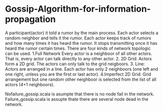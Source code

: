 Gossip-Algorithm-for-information-propagation
============================================
A participant(actor) it told a rumor by the main process. Each actor selects a random neighbor and tells it the rumor. Each actor keeps track of rumors and how many times it has heard the rumor. It stops transmitting once it has heard the rumor certain times. There are four kinds of network topologic can be used.
 1.Full Network Every actor is a neighboor of all other actors. That is, every actor can talk directly to any other actor.
 2. 2D Grid: Actors form a 2D grid. The actors can only talk to the grid neigboors.
 3. Line: Actors are arranged in a line. Each actor has only 2 neighboors (one left and one right, unless you are the first or last actor).
 4.Imperfect 2D Grid: Grid arrangement but one random other neighboor is selected from the list of all actors (4+1 neighboors).
 
 Nofailure_gossip.scala is asumpte that there is no node fail in the network.
 Failure_gossip.scala is assupte thate there are several node dead in the network.
